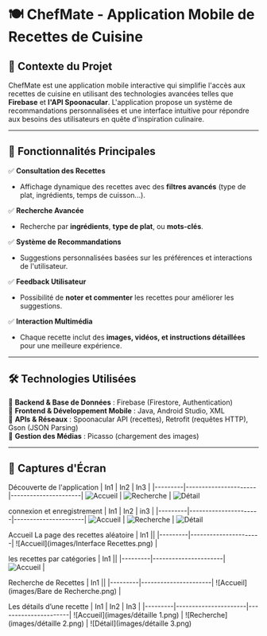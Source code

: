 # 🍽️ ChefMate - Application Mobile de Recettes de Cuisine

## 📌 Contexte du Projet
ChefMate est une application mobile interactive qui simplifie l'accès aux recettes de cuisine en utilisant des technologies avancées telles que **Firebase** et **l'API Spoonacular**. L'application propose un système de recommandations personnalisées et une interface intuitive pour répondre aux besoins des utilisateurs en quête d'inspiration culinaire.

---

## 🚀 Fonctionnalités Principales

✅ **Consultation des Recettes**  
- Affichage dynamique des recettes avec des **filtres avancés** (type de plat, ingrédients, temps de cuisson...).  

✅ **Recherche Avancée**  
- Recherche par **ingrédients**, **type de plat**, ou **mots-clés**.  

✅ **Système de Recommandations**  
- Suggestions personnalisées basées sur les préférences et interactions de l'utilisateur.  

✅ **Feedback Utilisateur**  
- Possibilité de **noter et commenter** les recettes pour améliorer les suggestions.  

✅ **Interaction Multimédia**  
- Chaque recette inclut des **images, vidéos, et instructions détaillées** pour une meilleure expérience.  

---

## 🛠 Technologies Utilisées

🔹 **Backend & Base de Données** : Firebase (Firestore, Authentication)  
🔹 **Frontend & Développement Mobile** : Java, Android Studio, XML  
🔹 **APIs & Réseaux** : Spoonacular API (recettes), Retrofit (requêtes HTTP), Gson (JSON Parsing)  
🔹 **Gestion des Médias** : Picasso (chargement des images)  

---

## 📲 Captures d'Écran

Découverte de l'application 
| In1 | In2 | In3 |
|---------|----------------------|----------------------|
![Accueil](images/Description1.png) | ![Recherche](images/Description2.png) | ![Détail](images/Description3.png)

connexion et enregistrement
| In1 | In2 | in3 |
|---------|----------------------|----------------------|
![Accueil](images/cnx&reg.png) | ![Recherche](images/Connexion.png) | ![Détail](images/Enregistrement.png)

Accueil La page des recettes aléatoire
| In1 ||
|---------|----------------------|
![Accueil](images/Interface Recettes.png) |

les recettes par catégories
| In1 ||
|---------|----------------------|
![Accueil](images/Catégories.png) |

Recherche de Recettes
| In1 ||
|---------|----------------------|
![Accueil](images/Bare de Recherche.png) |

Les détails d’une recette
| In1 | In2 | In3 |
|---------|----------------------|----------------------|
![Accueil](images/détaille 1.png) | ![Recherche](images/détaille 2.png) | ![Détail](images/détaille 3.png)



